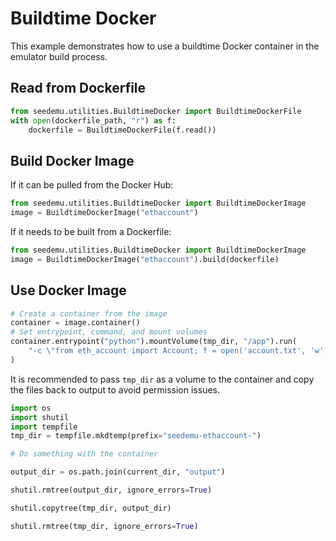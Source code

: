 # Buildtime Docker

This example demonstrates how to use a buildtime Docker container in the emulator build process.

## Read from Dockerfile

```python
from seedemu.utilities.BuildtimeDocker import BuildtimeDockerFile
with open(dockerfile_path, "r") as f:
    dockerfile = BuildtimeDockerFile(f.read())
```

## Build Docker Image

If it can be pulled from the Docker Hub:

```python
from seedemu.utilities.BuildtimeDocker import BuildtimeDockerImage
image = BuildtimeDockerImage("ethaccount")
```

If it needs to be built from a Dockerfile:

```python
from seedemu.utilities.BuildtimeDocker import BuildtimeDockerImage
image = BuildtimeDockerImage("ethaccount").build(dockerfile)
```

## Use Docker Image

```python
# Create a container from the image
container = image.container()
# Set entrypoint, command, and mount volumes
container.entrypoint("python").mountVolume(tmp_dir, "/app").run(
    "-c \"from eth_account import Account; f = open('account.txt', 'w'); f.write(Account.create().address); f.close()\""
)
```

It is recommended to pass `tmp_dir` as a volume to the container and copy the files back to output to avoid permission issues.

```python
import os
import shutil
import tempfile
tmp_dir = tempfile.mkdtemp(prefix="seedemu-ethaccount-")

# Do something with the container

output_dir = os.path.join(current_dir, "output")

shutil.rmtree(output_dir, ignore_errors=True)

shutil.copytree(tmp_dir, output_dir)

shutil.rmtree(tmp_dir, ignore_errors=True)
```
